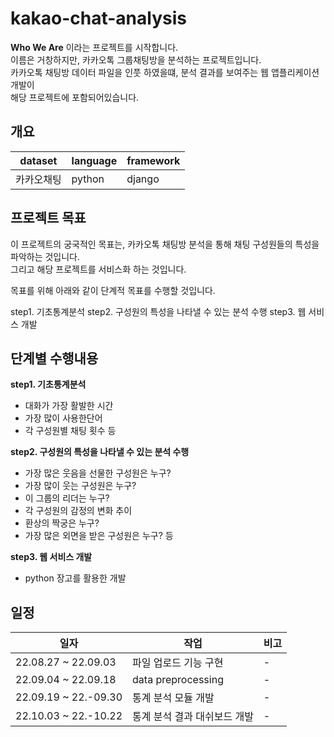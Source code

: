 # kakao-chat-analysis

**Who We Are** 이라는 프로젝트를 시작합니다.<br>
이름은 거창하지만, 카카오톡 그룹채팅방을 분석하는 프로젝트입니다.<br>
카카오톡 채팅방 데이터 파일을 인풋 하였을떄, 분석 결과를 보여주는 웹 앱플리케이션 개발이<br>
해당 프로젝트에 포함되어있습니다.

## 개요

|dataset|language|framework|
|------|---------|--|
|카카오채팅|python|django|


## 프로젝트 목표

이 프로젝트의 궁국적인 목표는, 카카오톡 채팅방 분석을 통해 채팅 구성원들의 특성을 파악하는 것입니다.<br>
그리고 해당 프로젝트를 서비스화 하는 것입니다.<br>

목표를 위해 아래와 같이 단계적 목표를 수행할 것입니다.

step1. 기초통계분석
step2. 구성원의 특성을 나타낼 수 있는 분석 수행
step3. 웹 서비스 개발

## 단계별 수행내용

**step1. 기초통계분석**
- 대화가 가장 활발한 시간
- 가장 많이 사용한단어
- 각 구성원별 채팅 횟수 등

**step2. 구성원의 특성을 나타낼 수 있는 분석 수행**
- 가장 많은 웃음을 선물한 구성원은 누구?
- 가장 많이 웃는 구성원은 누구?
- 이 그룹의 리더는 누구?
- 각 구성원의 감정의 변화 추이
- 환상의 짝궁은 누구?
- 가장 많은 외면을 받은 구성원은 누구? 등

**step3. 웹 서비스 개발**
- python 장고를 활용한 개발

## 일정
| 일자                   | 작업               |비고|
|----------------------|------------------|------|
| 22.08.27 ~ 22.09.03  | 파일 업로드 기능 구현     |-|
| 22.09.04 ~ 22.09.18  | data preprocessing |-|
| 22.09.19 ~ 22.-09.30 | 통계 분석 모듈 개발      |-|
| 22.10.03 ~ 22.-10.22 | 통계 분석 결과 대쉬보드 개발 |-|



